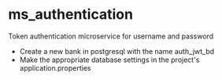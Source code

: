 # ms_authentication
 Token authentication microservice for username and password

 * Create a new bank in postgresql with the name auth_jwt_bd
 * Make the appropriate database settings in the project's application.properties
